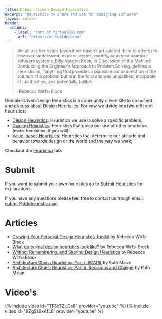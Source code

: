 ```yaml
---
title: Domain-Driven Design Heuristics
excerpt: "Heuristics to share and use for designing software"
layout: splash
header:
  actions:
    - label: "Part of VirtualDDD.com"
      url: "https://virtualddd.com"
---
```


> We all use heuristics (even if we haven’t articulated them to others) to discover, understand, explore, create, modify, or extend complex software systems. Billy Vaughn Koen, in Discussion of the Method: Conducting the Engineer’s Approach to Problem Solving, defines a heuristic as, “anything that provides a plausible aid or direction in the solution of a problem but is in the final analysis unjustified, incapable of justification, and potentially fallible.
>
> -Rebecca Wirfs-Brock

Domain-Driven Design Heuristics is a community driven site to document and discuss about Design Heuristics. For now we divide into two different heuristics:

* [Design Heuristics](/design-heuristics): Heuristics we use to solve a specific problem;
* [Guiding Heuristics](/guiding-heuristics): Heuristics that guide our use of other heuristics (meta-heuristics, if you will);
* [Value-based Heuristics](value-based-heuristics): Heuristics that determine our attitude and behavior towards design or the world and the way we work;

Checkout the [Heuristics](/heuristics) tab.

# Submit

If you want to submit your own heuristics go to [Submit Heuristics](/submit) for explanations.

If you have any questions please feel free to contact us trough email: submit@dddheuristic.com

# Articles

* [Growing Your Personal Design Heuristics Toolkit](http://wirfs-brock.com/blog/2019/03/20/growing-your-personal-design-heuristics/) by Rebecca Wirfs-Brock
* [What do typical design heuristics look like?](http://wirfs-brock.com/blog/2019/04/04/what-do-typical-design-heuristics-look/) by Rebecca Wirfs-Brock
* [Writing, Remembering, and Sharing Design Heuristics](http://wirfs-brock.com/blog/2019/04/12/writing/) by Rebecca Wirfs-Brock
* [Architecture Clues: Heuristics, Part i. SCARS](https://www.linkedin.com/pulse/architecture-clues-heuristics-part-i-scars-ruth-malan/) by Ruth Malan
* [Architecture Clues: Heuristics, Part ii. Decisions and Change](https://www.linkedin.com/pulse/architecture-clues-heuristics-part-ii-decisions-change-ruth-malan/) by Ruth Malan


# Video's
{% include video id="TP3xTZi_Qn8" provider="youtube" %}
{% include video id="9ZgSz6xAfL8" provider="youtube" %}
